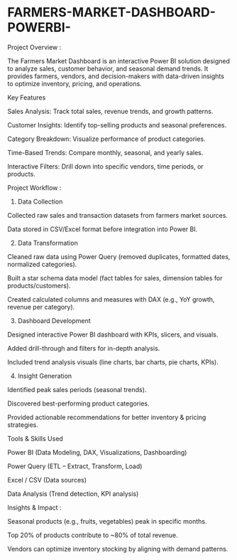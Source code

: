 # FARMERS-MARKET-DASHBOARD-POWERBI-

Project Overview :

The Farmers Market Dashboard is an interactive Power BI solution designed to analyze sales, customer behavior, and seasonal demand trends. It provides farmers, vendors, and decision-makers with data-driven insights to optimize inventory, pricing, and operations.

Key Features

Sales Analysis: Track total sales, revenue trends, and growth patterns.

Customer Insights: Identify top-selling products and seasonal preferences.

Category Breakdown: Visualize performance of product categories.

Time-Based Trends: Compare monthly, seasonal, and yearly sales.

Interactive Filters: Drill down into specific vendors, time periods, or products.


Project Workflow :

1. Data Collection

Collected raw sales and transaction datasets from farmers market sources.

Data stored in CSV/Excel format before integration into Power BI.

2. Data Transformation

Cleaned raw data using Power Query (removed duplicates, formatted dates, normalized categories).

Built a star schema data model (fact tables for sales, dimension tables for products/customers).

Created calculated columns and measures with DAX (e.g., YoY growth, revenue per category).

3. Dashboard Development

Designed interactive Power BI dashboard with KPIs, slicers, and visuals.

Added drill-through and filters for in-depth analysis.

Included trend analysis visuals (line charts, bar charts, pie charts, KPIs).

4. Insight Generation

Identified peak sales periods (seasonal trends).

Discovered best-performing product categories.

Provided actionable recommendations for better inventory & pricing strategies.

Tools & Skills Used

Power BI (Data Modeling, DAX, Visualizations, Dashboarding)

Power Query (ETL – Extract, Transform, Load)

Excel / CSV (Data sources)

Data Analysis (Trend detection, KPI analysis)

Insights & Impact :

Seasonal products (e.g., fruits, vegetables) peak in specific months.

Top 20% of products contribute to ~80% of total revenue.

Vendors can optimize inventory stocking by aligning with demand patterns.
